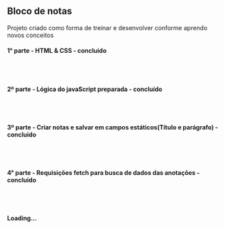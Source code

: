 <h2>Bloco de notas</h2>

<p>Projeto criado como forma de treinar e desenvolver conforme aprendo novos conceitos</P>

<h4>1° parte - HTML & CSS - concluído</h4>
<br>
<br>
<h4>2º parte - Lógica do javaScript preparada - concluído</h4>
<br>
<br>
<h4>3º parte - Criar notas e salvar em campos estáticos(Título e parágrafo) - concluído</h4>
<br>
<br>
<h4>4° parte - Requisições fetch para busca de dados das anotações - concluído</h4>
<br>
<br>
<h4>Loading...</h4>
